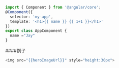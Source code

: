 ```typescript
import { Component } from '@angular/core';
@Component({
  selector: 'my-app',
  template: '<h1>{{ name }} {{ 1+1 }}</h1>'
})
export class AppComponent {
  name ="Jay"
}
```

####例子
```typescript
<img src="{{heroImageUrl}}" style="height:30px">
```
